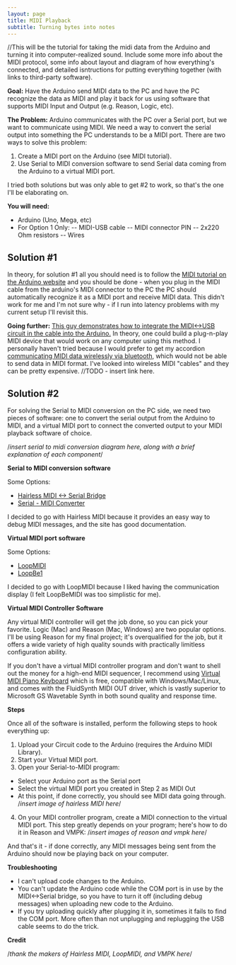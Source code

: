 ```yaml
---
layout: page
title: MIDI Playback
subtitle: Turning bytes into notes
---
```


//This will be the tutorial for taking the midi data from the Arduino and turning it into computer-realized sound.  Include some more info about the MIDI protocol, some info about layout and diagram of how everything's connected, and detailed isntructions for putting everything together (with links to third-party software).

**Goal:** Have the Arduino send MIDI data to the PC and have the PC recognize the data as MIDI and play it back for us using software that supports MIDI Input and Output (e.g. Reason, Logic, etc).

**The Problem:** Arduino communicates with the PC over a Serial port, but we want to communicate using MIDI.  We need a way to convert the serial output into something the PC understands to be a MIDI port.  There are two ways to solve this problem:

1. Create a MIDI port on the Arduino (see MIDI tutorial).
2. Use Serial to MIDI conversion software to send Serial data coming from the Arduino to a virtual MIDI port.

I tried both solutions but was only able to get #2 to work, so that's the one I'll be elaborating on.

**You will need:**

- Arduino (Uno, Mega, etc)
- For Option 1 Only:
-- MIDI-USB cable
-- MIDI connector PIN
-- 2x220 Ohm resistors
-- Wires

## Solution #1

In theory, for solution #1 all you should need is to follow the [MIDI tutorial on the Arduino website](https://www.arduino.cc/en/Tutorial/Midi)  and you should be done - when you plug in the MIDI cable from the arduino's MIDI connector to the PC the PC should automatically recognize it as a MIDI port and receive MIDI data.  This didn't work for me and I'm not sure why - if I run into latency problems with my current setup I'll revisit this.

<insert music keyboard to pc diagram here>

**Going further:** [This guy demonstrates how to integrate the MIDI<->USB circuit in the cable into the Arduino.](http://shiftmore.blogspot.com/2010/01/quick-and-dirty-arduino-midi-over-usb.html)  In theory, one could build a plug-n-play MIDI device that would work on any computer using this method.  I personally haven't tried because I would prefer to get my accordion [communicating MIDI data wirelessly via bluetooth](bluetooth), which would not be able to send data in MIDI format.  I've looked into wireless MIDI "cables" and they can be pretty expensive. //TODO - insert link here.

## Solution #2

For solving the Serial to MIDI conversion on the PC side, we need two pieces of software: one to convert the serial output from the Arduino to MIDI, and a virtual MIDI port to connect the converted output to your MIDI playback software of choice.

/*insert serial to midi conversion diagram here, along with a brief explanation of each component*/

**Serial to MIDI conversion software**

Some Options:

- [Hairless MIDI <-> Serial Bridge](http://projectgus.github.io/hairless-midiserial/)
- [Serial - MIDI Converter](http://spikenzielabs.com/SpikenzieLabs/Serial_MIDI.html)

I decided to go with Hairless MIDI because it provides an easy way to debug MIDI messages, and the site has good documentation.

**Virtual MIDI port software**

Some Options:

- [LoopMIDI](http://www.tobias-erichsen.de/software/loopmidi.html)
- [LoopBe1](http://nerds.de/en/loopbe1.html)

I decided to go with LoopMIDI because I liked having the communication display (I felt LoopBeMIDI was too simplistic for me).

**Virtual MIDI Controller Software**

Any virtual MIDI controller will get the job done, so you can pick your favorite.  Logic (Mac) and Reason (Mac, Windows) are two popular options.  I'll be using Reason for my final project; it's overqualified for the job, but it offers a wide variety of high quality sounds with practically limitless configuration ability.

If you don't have a virtual MIDI controller program and don't want to shell out the money for a high-end MIDI sequencer, I recommend using [Virtual MIDI Piano Keyboard](https://sourceforge.net/projects/vmpk/) which is free, compatible with Windows/Mac/Linux, and comes with the FluidSynth MIDI OUT driver, which is vastly superior to Microsoft GS Wavetable Synth in both sound quality and response time.

**Steps**

Once all of the software is installed, perform the following steps to hook everything up:

1. Upload your Circuit code to the Arduino (requires the Arduino MIDI Library).
2. Start your Virtual MIDI port.
3. Open your Serial-to-MIDI program:
 - Select your Arduino port as the Serial port
 - Select the virtual MIDI port you created in Step 2 as MIDI Out
  - At this point, if done correctly, you should see MIDI data going through. /*insert image of hairless MIDI here*/
4. On your MIDI controller program, create a MIDI connection to the virtual MIDI port.  This step greatly depends on your program; here's how to do it in Reason and VMPK: /*insert images of reason and vmpk here*/

And that's it - if done correctly, any MIDI messages being sent from the Arduino should now be playing back on your computer.

**Troubleshooting**

- I can't upload code changes to the Arduino.
 - You can't update the Arduino code while the COM port is in use by the MIDI<->Serial bridge, so you have to turn it off (including debug messages) when uploading new code to the Arduino.
 - If you try uploading quickly after plugging it in, sometimes it fails to find the COM port.  More often than not unplugging and replugging the USB cable seems to do the trick.

**Credit**

/*thank the makers of Hairless MIDI, LoopMIDI, and VMPK here*/
